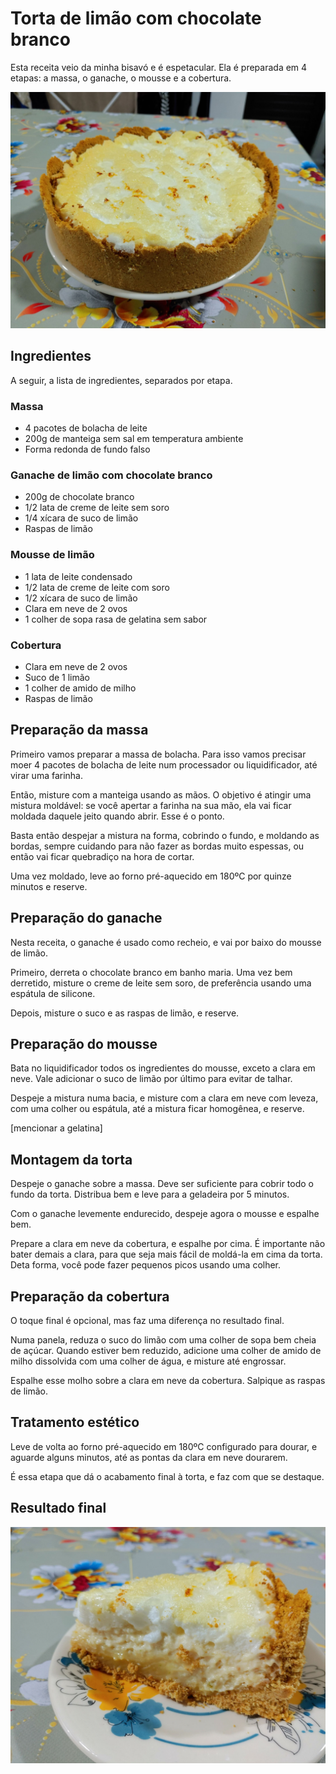 # Torta de limão com chocolate branco

Esta receita veio da minha bisavó e é espetacular. Ela é preparada em 4 etapas: a massa, o ganache, o mousse e a cobertura.

![Torta de limão montada](img/torta-montada.jpg)

## Ingredientes

A seguir, a lista de ingredientes, separados por etapa.

### Massa

- 4 pacotes de bolacha de leite
- 200g de manteiga sem sal em temperatura ambiente
- Forma redonda de fundo falso

### Ganache de limão com chocolate branco

- 200g de chocolate branco
- 1/2 lata de creme de leite sem soro
- 1/4 xícara de suco de limão
- Raspas de limão

### Mousse de limão

- 1 lata de leite condensado
- 1/2 lata de creme de leite com soro
- 1/2 xícara de suco de limão
- Clara em neve de 2 ovos
- 1 colher de sopa rasa de gelatina sem sabor

### Cobertura

- Clara em neve de 2 ovos
- Suco de 1 limão
- 1 colher de amido de milho
- Raspas de limão

## Preparação da massa

Primeiro vamos preparar a massa de bolacha. Para isso vamos precisar moer 4 pacotes de bolacha de leite num processador ou liquidificador, até virar uma farinha.

Então, misture com a manteiga usando as mãos. O objetivo é atingir uma mistura moldável: se você apertar a farinha na sua mão, ela vai ficar moldada daquele jeito quando abrir. Esse é o ponto.

Basta então despejar a mistura na forma, cobrindo o fundo, e moldando as bordas, sempre cuidando para não fazer as bordas muito espessas, ou então vai ficar quebradiço na hora de cortar.

Uma vez moldado, leve ao forno pré-aquecido em 180ºC por quinze minutos e reserve.

## Preparação do ganache

Nesta receita, o ganache é usado como recheio, e vai por baixo do mousse de limão.

Primeiro, derreta o chocolate branco em banho maria. Uma vez bem derretido, misture o creme de leite sem soro, de preferência usando uma espátula de silicone.

Depois, misture o suco e as raspas de limão, e reserve.

## Preparação do mousse

Bata no liquidificador todos os ingredientes do mousse, exceto a clara em neve. Vale adicionar o suco de limão por último para evitar de talhar.

Despeje a mistura numa bacia, e misture com a clara em neve com leveza, com uma colher ou espátula, até a mistura ficar homogênea, e reserve.

[mencionar a gelatina]

## Montagem da torta

Despeje o ganache sobre a massa. Deve ser suficiente para cobrir todo o fundo da torta. Distribua bem e leve para a geladeira por 5 minutos.

Com o ganache levemente endurecido, despeje agora o mousse e espalhe bem.

Prepare a clara em neve da cobertura, e espalhe por cima. É importante não bater demais a clara, para que seja mais fácil de moldá-la em cima da torta. Deta forma, você pode fazer pequenos picos usando uma colher.

## Preparação da cobertura

O toque final é opcional, mas faz uma diferença no resultado final.

Numa panela, reduza o suco do limão com uma colher de sopa bem cheia de açúcar. Quando estiver bem reduzido, adicione uma colher de amido de milho dissolvida com uma colher de água, e misture até engrossar.

Espalhe esse molho sobre a clara em neve da cobertura. Salpique as raspas de limão.

## Tratamento estético

Leve de volta ao forno pré-aquecido em 180ºC configurado para dourar, e aguarde alguns minutos, até as pontas da clara em neve dourarem.

É essa etapa que dá o acabamento final à torta, e faz com que se destaque.

## Resultado final

![Fatia da torta de limão montada](img/fatia.jpg)